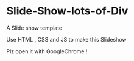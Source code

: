 Slide-Show-lots-of-Div
======================

A Slide show template 

Use HTML , CSS and JS to make this Slideshow 

Plz open it with GoogleChrome !